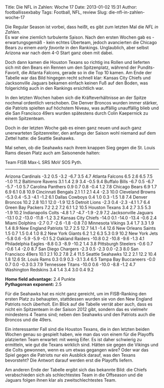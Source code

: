 Title: Die NFL in Zahlen: Woche 17
Date: 2013-01-02 15:31
Author: footballissexbaby
Tags: Football, NFL, review
Slug: die-nfl-in-zahlen-woche-17

Die Regular Season ist vorbei, dass heißt, es gibt zum letzten Mal die
*NFL in Zahlen*.  
Es war eine ziemlich turbulente Saison. Nach den ersten Wochen gab es -
erwartungsgemäß - kein echtes Überteam, jedoch avancierten die Chicago
Bears zu einem *early favorite* in den Rankings. Unglaublich, aber
selbst Arizona war nach dem 4-0 Start ganz oben mit dabei.

Doch dann kamen die Houston Texans so richtig ins Rollen und lieferten
sich mit den Bears ein Rennen um den Spitzenplatz, während der
Pundits-Favorit, die Atlanta Falcons, gerade so in die Top 10 kamen. Am
Ende der Tabelle war das Bild hingegen recht schnell klar: Kansas City
Chiefs und Jacksonville Jaguars bekamen einfach keinen Fuß auf den
Boden, was folgerichtig auch in den Rankings ersichtlich war.

In den letzten Wochen haben sich die Kräfteverhältnisse an der Spitze
nochmal ordentlich verschoben. Die Denver Broncos wurden immer stärker,
die Patriots spielten auf höchstem Niveau, was auffällig unauffällig
blieb und die San Francisco 49ers wurden spätestens durch Colin
Kaepernick zu einem Spitzenteam.

Doch in der letzten Woche gab es einen ganz neuen und auch ganz
unerwarteten Spitzenreiter, den anfangs der Saison wohl niemand auf dem
Zettel hatte: die Seattle Seahawks.

Mal sehen, ob die Seahawks nach ihrem knappen Sieg gegen die St. Louis
Rams diesen Platz auch am Saisonende halten:

  Team                   FISB    Max-L   SRS     MoV     SOS    Pyth.
  ---------------------- ------- ------- ------- ------- ------ -------
  Arizona Cardinals      -3.2    0.5     -3.2    -6.7    3.5    4.7
  Atlanta Falcons        6.5     2.6     6.5     7.5     -1.0   11.2
  Baltimore Ravens       3.1     1.4     2.9     3.4     -0.5   9.4
  Buffalo Bills          -6.7    0.5     -6.7    -5.7    -1.0   5.7
  Carolina Panthers      0.9     0.7     0.8     -0.4    1.2    7.8
  Chicago Bears          6.9     1.7     6.9     6.1     0.8    10.9
  Cincinnati Bengals     2.1     1.1     2.1     4.4     -2.3   10.0
  Cleveland Browns       -5.3    0.4     -5.3    -4.1    -1.2   6.1
  Dallas Cowboys         0.4     1.0     0.3     -1.5    1.8    7.4
  Denver Broncos         10.2    2.8     10.1    12.0    -1.9   12.5
  Detroit Lions          -2.3    0.4     -2.3    -4.1    1.7    6.4
  Green Bay Packers      7.2     2.2     7.2     6.1     1.2    10.5
  Houston Texans         3.4     2.7     3.5     5.3     -1.9   10.2
  Indianapolis Colts     -4.8    1.7     -4.7    -1.9    -2.9   7.2
  Jacksonville Jaguars   -13.1   0.2     -13.0   -11.8   -1.2   3.2
  Kansas City Chiefs     -14.0   0.1     -14.0   -13.4   -0.6   2.4
  Miami Dolphins         -2.7    0.7     -2.6    -1.8    -0.8   7.0
  Minnesota Vikings      3.4     1.7     3.3     1.9     1.4    8.9
  New England Patriots   12.7    2.5     12.7    14.1    -1.4   12.6
  New Orleans Saints     1.5     0.7     1.5     0.4     1.0    8.2
  New York Giants        6.2     1.2     6.3     5.3     0.9    10.2
  New York Jets          -5.8    0.6     -5.9    -5.9    -0.1   5.2
  Oakland Raiders        -10.8   0.2     -10.8   -9.6    -1.3   4.1
  Philadelphia Eagles    -8.8    0.3     -8.9    -10.2   1.4    3.8
  Pittsburgh Steelers    -0.6    0.7     -0.6    1.4     -2.0   8.7
  San Diego Chargers     -2.3    0.5     -2.3    0.0     -2.3   8.0
  San Francisco 49ers    10.1    2.1     10.2    7.8     2.4    11.5
  Seattle Seahawks       12.2    2.1     12.2    10.4    1.8    12.6
  St. Louis Rams         0.3     0.9     0.3     -3.1    3.4    6.5
  Tampa Bay Buccaneers   -0.0    0.7     0.0     -0.3    0.3    7.9
  Tennessee Titans       -10.0   0.6     -10.0   -8.8    -1.2   4.7
  Washington Redskins    3.4     1.4     3.4     3.0     0.4    9.2

**Home field advantage:** 2.4 Punkte  
**Pythagorean exponent:** 2.5

Für die Seahawks hat es nicht ganz gereicht, um im FISB-Ranking den
ersten Platz zu behaupten, stattdessen wurden sie von den New England
Patriots noch überholt. Ein Blick auf die Tabelle verrät aber auch, dass
es nicht ein Spitzenteam in der Saison 2012 gibt, sondern das es
vielmehr mindestens 4 Teams sind; neben den Seahawks und den Patriots
auch die Broncos und die 49ers.

Ein interessanter Fall sind die Houston Texans, die in den letzten
beiden Wochen genau so gespielt haben, wie man das von einem für die
Playoffs platzierten Team erwartet: mit wenig Eifer. Es ist daher
schwierig zu ermitteln, wie gut die Texans wirklich sind. Hätten sie
gegen die Vikings und die Colts gewonnen, wenn es um etwas gegangen
wäre? Oder war das Spiel gegen die Patriots nur ein Ausblick darauf, was
den Texans bevorsteht? Die Antwort darauf werden erst die Playoffs
liefern.

Am anderen Ende der Tabelle ergibt sich das bekannte Bild: die Chiefs
verabschieden sich als schlechtestes Team in die Offseason und die
Jaguars folgen ihnen klar als zweitschlechtestes Team.

